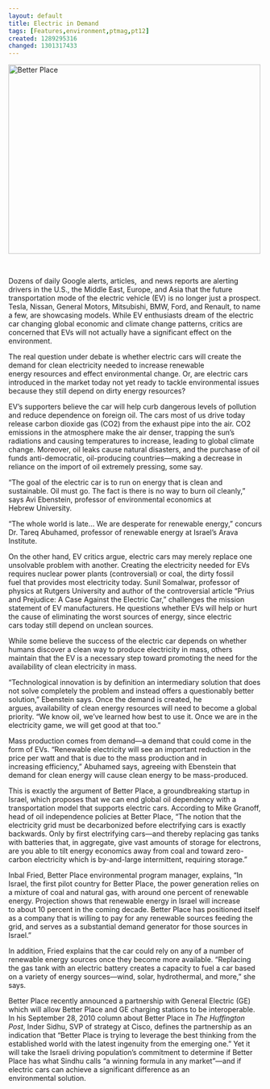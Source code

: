 ```yaml
---
layout: default
title: Electric in Demand
tags: [Features,environment,ptmag,pt12]
created: 1289295316
changed: 1301317433
---
```

<p>
	<a href="http://www.flickr.com/photos/presentensegroup/5118710909/" title="Better Place by PresenTense Group, on Flickr"><img alt="Better Place" height="375" src="http://farm5.static.flickr.com/4040/5118710909_6985fe6339.jpg" width="500" /></a></p>
<p>
	&nbsp;</p>
<meta content="text/html; charset=UTF-8" http-equiv="Content-Type" />
<meta content="text/css" http-equiv="Content-Style-Type" />
<title></title>
<meta content="Cocoa HTML Writer" name="Generator" />
<meta content="1038.32" name="CocoaVersion" />
<style type="text/css">
p.p1 {margin: 0.0px 0.0px 0.0px 0.0px; font: 9.5px Times}
p.p2 {margin: 0.0px 0.0px 0.0px 0.0px; font: 30.0px Times}
p.p3 {margin: 0.0px 0.0px 0.0px 0.0px; font: 16.0px Times}
p.p4 {margin: 0.0px 0.0px 0.0px 0.0px; font: 52.0px Times}
p.p5 {margin: 0.0px 0.0px 0.0px 0.0px; font: 7.0px Times}
span.s1 {font: 5.5px Times}
span.s2 {color: #f83a33}</style>
<p>
	Dozens of daily Google alerts, articles,&nbsp; and news reports are alerting drivers&nbsp;in the U.S., the Middle East, Europe,&nbsp;and Asia that the future transportation&nbsp;mode of the electric vehicle (EV) is no longer&nbsp;just a prospect. Tesla, Nissan, General Motors,&nbsp;Mitsubishi, BMW, Ford, and Renault, to&nbsp;name a few, are showcasing models. While EV&nbsp;enthusiasts dream of the electric car changing&nbsp;global economic and climate change patterns,&nbsp;critics are concerned that EVs will not actually&nbsp;have a significant effect on the environment.</p>
<p>
	The real question under debate is whether&nbsp;electric cars will create the demand for clean&nbsp;electricity needed to increase renewable energy&nbsp;resources and effect environmental change.&nbsp;Or, are electric cars introduced in the market&nbsp;today not yet ready to tackle environmental&nbsp;issues because they still depend on dirty energy&nbsp;resources?</p>
<p>
	EV&rsquo;s supporters believe the car will help&nbsp;curb dangerous levels of pollution and reduce&nbsp;dependence on foreign oil. The cars most&nbsp;of us drive today release carbon dioxide gas&nbsp;(CO2) from the exhaust pipe into the air.&nbsp;CO2 emissions in the atmosphere make the&nbsp;air denser, trapping the sun&rsquo;s radiations and&nbsp;causing temperatures to increase, leading to&nbsp;global climate change. Moreover, oil leaks&nbsp;cause natural disasters, and the purchase of&nbsp;oil funds anti-democratic, oil-producing&nbsp;countries&mdash;making a decrease in reliance on&nbsp;the import of oil extremely pressing, some say.</p>
<p>
	&ldquo;The goal of the electric car is to run&nbsp;on energy that is clean and sustainable. Oil&nbsp;must go. The fact is there is no way to burn&nbsp;oil cleanly,&rdquo; says Avi Ebenstein, professor&nbsp;of environmental economics at Hebrew&nbsp;University.</p>
<p>
	&ldquo;The whole world is late&hellip; We are&nbsp;desperate for renewable energy,&rdquo; concurs Dr.&nbsp;Tareq Abuhamed, professor of renewable&nbsp;energy at Israel&rsquo;s Arava Institute.</p>
<p>
	On the other hand, EV critics argue,&nbsp;electric cars may merely replace one unsolvable&nbsp;problem with another. Creating the electricity&nbsp;needed for EVs requires nuclear power plants&nbsp;(controversial) or coal, the dirty fossil fuel&nbsp;that provides most electricity today. Sunil&nbsp;Somalwar, professor of physics at Rutgers&nbsp;University and author of the controversial&nbsp;article &ldquo;Prius and Prejudice: A Case Against the&nbsp;Electric Car,&rdquo; challenges the mission statement&nbsp;of EV manufacturers. He questions whether&nbsp;EVs will help or hurt the cause of eliminating&nbsp;the worst sources of energy, since electric cars&nbsp;today still depend on unclean sources.</p>
<p>
	While some believe the success of the&nbsp;electric car depends on whether humans&nbsp;discover a clean way to produce electricity&nbsp;in mass, others maintain that the EV is a&nbsp;necessary step toward promoting the need for&nbsp;the availability of clean electricity in mass.</p>
<p>
	&ldquo;Technological innovation is by definition&nbsp;an intermediary solution that does not solve&nbsp;completely the problem and instead offers&nbsp;a questionably better solution,&rdquo; Ebenstein&nbsp;says. Once the demand is created, he argues,&nbsp;availability of clean energy resources will need&nbsp;to become a global priority. &ldquo;We know oil,&nbsp;we&rsquo;ve learned how best to use it. Once we are&nbsp;in the electricity game, we will get good at that&nbsp;too.&rdquo;</p>
<p>
	Mass production comes from demand&mdash;a&nbsp;demand that could come in the form of EVs.&nbsp;&ldquo;Renewable electricity will see an important&nbsp;reduction in the price per watt and that is&nbsp;due to the mass production and in increasing&nbsp;efficiency,&rdquo; Abuhamed says, agreeing with&nbsp;Ebenstein that demand for clean energy will&nbsp;cause clean energy to be mass-produced.&nbsp;</p>
<p>
	This is exactly the argument of Better&nbsp;Place, a groundbreaking startup in Israel,&nbsp;which proposes that we can end global oil&nbsp;dependency with a transportation model that&nbsp;supports electric cars. According to Mike&nbsp;Granoff, head of oil independence policies at&nbsp;Better Place, &ldquo;The notion that the electricity&nbsp;grid must be decarbonized before electrifying&nbsp;cars is exactly backwards. Only by first&nbsp;electrifying cars&mdash;and thereby replacing gas&nbsp;tanks with batteries that, in aggregate, give&nbsp;vast amounts of storage for electrons, are you&nbsp;able to tilt energy economics away from coal&nbsp;and toward zero-carbon electricity which is&nbsp;by-and-large intermittent, requiring storage.&rdquo;</p>
<p>
	Inbal Fried, Better Place environmental&nbsp;program manager, explains, &ldquo;In Israel, the&nbsp;first pilot country for Better Place, the&nbsp;power generation relies on a mixture of coal&nbsp;and natural gas, with around one percent&nbsp;of renewable energy. Projection shows that&nbsp;renewable energy in Israel will increase to&nbsp;about 10 percent in the coming decade. Better&nbsp;Place has positioned itself as a company that&nbsp;is willing to pay for any renewable sources&nbsp;feeding the grid, and serves as a substantial&nbsp;demand generator for those sources in Israel.&rdquo;</p>
<p>
	In addition, Fried explains that the car&nbsp;could rely on any of a number of renewable&nbsp;energy sources once they become more&nbsp;available. &ldquo;Replacing the gas tank with an&nbsp;electric battery creates a capacity to fuel a car&nbsp;based on a variety of energy sources&mdash;wind,&nbsp;solar, hydrothermal, and more,&rdquo; she says.</p>
<p>
	Better Place recently announced a&nbsp;partnership with General Electric (GE) which&nbsp;will allow Better Place and GE charging&nbsp;stations to be interoperable. In his September&nbsp;28, 2010 column about Better Place in <em>The&nbsp;Huffington Post</em>, Inder Sidhu, SVP of strategy at&nbsp;Cisco, defines the partnership as an indication&nbsp;that &ldquo;Better Place is trying to leverage the best&nbsp;thinking from the established world with the&nbsp;latest ingenuity from the emerging one.&rdquo; Yet&nbsp;it will take the Israeli driving population&rsquo;s&nbsp;commitment to determine if Better Place&nbsp;has what Sindhu calls &ldquo;a winning formula in&nbsp;any market&rdquo;&mdash;and if electric cars can achieve&nbsp;a significant difference as an environmental&nbsp;solution.</p>
<p>
	&nbsp;</p>
<p>
	&nbsp;</p>
<p>
	&nbsp;</p>
